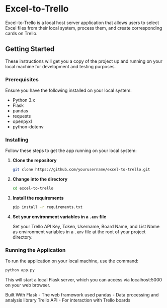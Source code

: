 # Excel-to-Trello

Excel-to-Trello is a local host server application that allows users to select Excel files from their local system, process them, and create corresponding cards on Trello.

## Getting Started

These instructions will get you a copy of the project up and running on your local machine for development and testing purposes.

### Prerequisites

Ensure you have the following installed on your local system:

- Python 3.x
- Flask
- pandas
- requests
- openpyxl
- python-dotenv

### Installing

Follow these steps to get the app running on your local system:

1. **Clone the repository**

    ```bash
    git clone https://github.com/yourusername/excel-to-trello.git
    ```

2. **Change into the directory**

    ```bash
    cd excel-to-trello
    ```

3. **Install the requirements**

    ```bash
    pip install -r requirements.txt
    ```

4. **Set your environment variables in a `.env` file**

    Set your Trello API Key, Token, Username, Board Name, and List Name as environment variables in a `.env` file at the root of your project directory.

### Running the Application

To run the application on your local machine, use the command:

```bash
python app.py
```
This will start a local Flask server, which you can access via localhost:5000 on your web browser.


Built With
Flask - The web framework used
pandas - Data processing and analysis library
Trello API - For interaction with Trello boards
